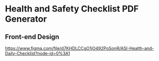 # Health and Safety Checklist PDF Generator

## Front-end Design

https://www.figma.com/file/d7KHDLCCgO1jO492PoSonR/ASI-Health-and-Daily-Checklist?node-id=0%3A1
